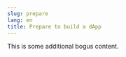 ```yaml
---
slug: prepare
lang: en
title: Prepare to build a dApp
---
```


This is some additional bogus content.
